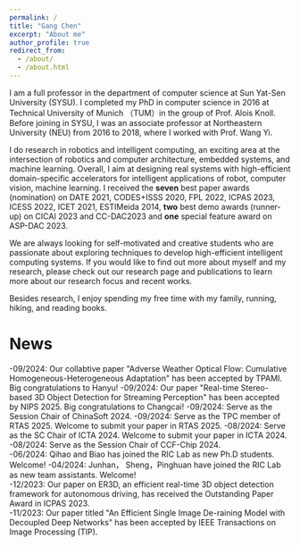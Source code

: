 ```yaml
---
permalink: /
title: "Gang Chen"
excerpt: "About me"
author_profile: true
redirect_from: 
  - /about/
  - /about.html
---
```


I am a full professor in the department of computer science at Sun Yat-Sen University (SYSU). I completed my PhD in computer science in 2016 at Technical University of Munich （TUM）in the group of Prof. Alois Knoll. Before joining in SYSU, I was an associate professor at Northeastern University (NEU) from 2016 to 2018, where I worked with Prof. Wang Yi. 

I do research in robotics and intelligent computing, an exciting area at the intersection of robotics and computer architecture, embedded systems, and machine learning. Overall, I aim at designing real systems with high-efficient domain-specific accelerators for intelligent applications of robot, computer vision, machine learning. I received the **seven** best paper awards (nomination) on DATE 2021, CODES+ISSS 2020, FPL 2022, ICPAS 2023, ICESS 2022, ICET 2021, ESTIMeida 2014,  **two** best demo awards (runner-up) on CICAI 2023 and CC-DAC2023 and **one** special feature award on ASP-DAC 2023.  

We are always looking for self-motivated and creative students who are passionate about exploring techniques to develop high-efficient intelligent computing systems. If you would like to find out more about myself and my research, please check out our research page and publications to learn more about our research focus and recent works. 

Besides research, I enjoy spending my free time with my family, running, hiking, and reading books.


News
======
-09/2024: Our collabtive paper "Adverse Weather Optical Flow: Cumulative Homogeneous-Heterogeneous Adaptation" has been accepted by TPAMI. Big congratulations to Hanyu!
-09/2024: Our paper "Real-time Stereo-based 3D Object Detection for Streaming Perception" has been accepted by NIPS 2025. Big congratulations to Changcai!
-09/2024: Serve as the Session Chair of ChinaSoft 2024.
-09/2024: Serve as the TPC member of RTAS 2025. Welcome to submit your paper in RTAS 2025. 
-08/2024: Serve as the SC Chair of ICTA 2024. Welcome to submit your paper in ICTA 2024. 
-08/2024: Serve as the Session Chair of CCF-Chip 2024.  
-06/2024: Qihao and Biao has joined the RIC Lab as new Ph.D students. Welcome! 
-04/2024: Junhan， Sheng，Pinghuan have joined the RIC Lab as new team assistants. Welcome!  
-12/2023: Our paper on ER3D, an efficient real-time 3D object detection framework for autonomous driving, has received the Outstanding Paper Award in ICPAS 2023.  
-11/2023: Our paper titled "An Efficient Single Image De-raining Model with Decoupled Deep Networks" has been accepted by IEEE Transactions on Image Processing (TIP).   



<!--
A data-driven personal website
======
Like many other Jekyll-based GitHub Pages templates, academicpages makes you separate the website's content from its form. The content & metadata of your website are in structured markdown files, while various other files constitute the theme, specifying how to transform that content & metadata into HTML pages. You keep these various markdown (.md), YAML (.yml), HTML, and CSS files in a public GitHub repository. Each time you commit and push an update to the repository, the [GitHub pages](https://pages.github.com/) service creates static HTML pages based on these files, which are hosted on GitHub's servers free of charge.

Many of the features of dynamic content management systems (like Wordpress) can be achieved in this fashion, using a fraction of the computational resources and with far less vulnerability to hacking and DDoSing. You can also modify the theme to your heart's content without touching the content of your site. If you get to a point where you've broken something in Jekyll/HTML/CSS beyond repair, your markdown files describing your talks, publications, etc. are safe. You can rollback the changes or even delete the repository and start over -- just be sure to save the markdown files! Finally, you can also write scripts that process the structured data on the site, such as [this one](https://github.com/academicpages/academicpages.github.io/blob/master/talkmap.ipynb) that analyzes metadata in pages about talks to display [a map of every location you've given a talk](https://academicpages.github.io/talkmap.html).

Getting started
======
1. Register a GitHub account if you don't have one and confirm your e-mail (required!)
1. Fork [this repository](https://github.com/academicpages/academicpages.github.io) by clicking the "fork" button in the top right. 
1. Go to the repository's settings (rightmost item in the tabs that start with "Code", should be below "Unwatch"). Rename the repository "[your GitHub username].github.io", which will also be your website's URL.
1. Set site-wide configuration and create content & metadata (see below -- also see [this set of diffs](http://archive.is/3TPas) showing what files were changed to set up [an example site](https://getorg-testacct.github.io) for a user with the username "getorg-testacct")
1. Upload any files (like PDFs, .zip files, etc.) to the files/ directory. They will appear at https://[your GitHub username].github.io/files/example.pdf.  
1. Check status by going to the repository settings, in the "GitHub pages" section

Site-wide configuration
------
The main configuration file for the site is in the base directory in [_config.yml](https://github.com/academicpages/academicpages.github.io/blob/master/_config.yml), which defines the content in the sidebars and other site-wide features. You will need to replace the default variables with ones about yourself and your site's github repository. The configuration file for the top menu is in [_data/navigation.yml](https://github.com/academicpages/academicpages.github.io/blob/master/_data/navigation.yml). For example, if you don't have a portfolio or blog posts, you can remove those items from that navigation.yml file to remove them from the header. 

Create content & metadata
------
For site content, there is one markdown file for each type of content, which are stored in directories like _publications, _talks, _posts, _teaching, or _pages. For example, each talk is a markdown file in the [_talks directory](https://github.com/academicpages/academicpages.github.io/tree/master/_talks). At the top of each markdown file is structured data in YAML about the talk, which the theme will parse to do lots of cool stuff. The same structured data about a talk is used to generate the list of talks on the [Talks page](https://academicpages.github.io/talks), each [individual page](https://academicpages.github.io/talks/2012-03-01-talk-1) for specific talks, the talks section for the [CV page](https://academicpages.github.io/cv), and the [map of places you've given a talk](https://academicpages.github.io/talkmap.html) (if you run this [python file](https://github.com/academicpages/academicpages.github.io/blob/master/talkmap.py) or [Jupyter notebook](https://github.com/academicpages/academicpages.github.io/blob/master/talkmap.ipynb), which creates the HTML for the map based on the contents of the _talks directory).

**Markdown generator**

I have also created [a set of Jupyter notebooks](https://github.com/academicpages/academicpages.github.io/tree/master/markdown_generator
) that converts a CSV containing structured data about talks or presentations into individual markdown files that will be properly formatted for the academicpages template. The sample CSVs in that directory are the ones I used to create my own personal website at stuartgeiger.com. My usual workflow is that I keep a spreadsheet of my publications and talks, then run the code in these notebooks to generate the markdown files, then commit and push them to the GitHub repository.

How to edit your site's GitHub repository
------
Many people use a git client to create files on their local computer and then push them to GitHub's servers. If you are not familiar with git, you can directly edit these configuration and markdown files directly in the github.com interface. Navigate to a file (like [this one](https://github.com/academicpages/academicpages.github.io/blob/master/_talks/2012-03-01-talk-1.md) and click the pencil icon in the top right of the content preview (to the right of the "Raw | Blame | History" buttons). You can delete a file by clicking the trashcan icon to the right of the pencil icon. You can also create new files or upload files by navigating to a directory and clicking the "Create new file" or "Upload files" buttons. 

Example: editing a markdown file for a talk
![Editing a markdown file for a talk](/images/editing-talk.png)

For more info
------
More info about configuring academicpages can be found in [the guide](https://academicpages.github.io/markdown/). The [guides for the Minimal Mistakes theme](https://mmistakes.github.io/minimal-mistakes/docs/configuration/) (which this theme was forked from) might also be helpful.
-->